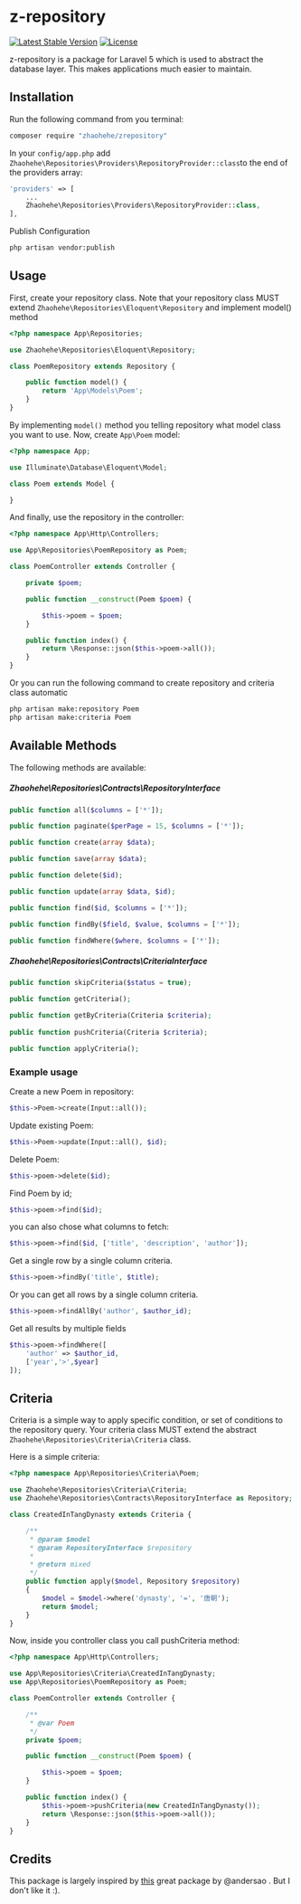 # z-repository

[![Latest Stable Version](https://poser.pugx.org/zhaohehe/zrepository/v/stable)](https://packagist.org/packages/zhaohehe/zrepository)
[![License](https://poser.pugx.org/zhaohehe/zrepository/license)](https://packagist.org/packages/zhaohehe/zrepository)

z-repository is a package for Laravel 5 which is used to abstract the database layer. This makes applications much easier to maintain.

## Installation

Run the following command from you terminal:


 ```bash
 composer require "zhaohehe/zrepository"
 ```

In your ```config/app.php``` add  ```Zhaohehe\Repositories\Providers\RepositoryProvider::class```to the end of the providers array:

```php
'providers' => [
    ...
    Zhaohehe\Repositories\Providers\RepositoryProvider::class,
],
```

Publish Configuration
```bash
php artisan vendor:publish
```


## Usage

First, create your repository class. Note that your repository class MUST extend ```Zhaohehe\Repositories\Eloquent\Repository``` and implement model() method

```php
<?php namespace App\Repositories;

use Zhaohehe\Repositories\Eloquent\Repository;

class PoemRepository extends Repository {

    public function model() {
        return 'App\Models\Poem';
    }
}
```

By implementing ```model()``` method you telling repository what model class you want to use. Now, create ```App\Poem``` model:

```php
<?php namespace App;

use Illuminate\Database\Eloquent\Model;

class Poem extends Model {

}
```

And finally, use the repository in the controller:

```php
<?php namespace App\Http\Controllers;

use App\Repositories\PoemRepository as Poem;

class PoemController extends Controller {

    private $poem;

    public function __construct(Poem $poem) {

        $this->poem = $poem;
    }

    public function index() {
        return \Response::json($this->poem->all());
    }
}
```
Or you can run the following command to create repository and criteria class automatic
```bash
php artisan make:repository Poem 
php artisan make:criteria Poem
```

## Available Methods

The following methods are available:

##### Zhaohehe\Repositories\Contracts\RepositoryInterface

```php
public function all($columns = ['*']);

public function paginate($perPage = 15, $columns = ['*']);

public function create(array $data);

public function save(array $data);

public function delete($id);

public function update(array $data, $id);

public function find($id, $columns = ['*']);

public function findBy($field, $value, $columns = ['*']);

public function findWhere($where, $columns = ['*']);
```

##### Zhaohehe\Repositories\Contracts\CriteriaInterface

```php
public function skipCriteria($status = true);

public function getCriteria();

public function getByCriteria(Criteria $criteria);
    
public function pushCriteria(Criteria $criteria);

public function applyCriteria();
```

### Example usage


Create a new Poem in repository:

```php
$this->Poem->create(Input::all());
```

Update existing Poem:

```php
$this->Poem->update(Input::all(), $id);
```

Delete Poem:

```php
$this->poem->delete($id);
```

Find Poem by id;

```php
$this->poem->find($id);
```

you can also chose what columns to fetch:

```php
$this->poem->find($id, ['title', 'description', 'author']);
```

Get a single row by a single column criteria.

```php
$this->poem->findBy('title', $title);
```

Or you can get all rows by a single column criteria.
```php
$this->poem->findAllBy('author', $author_id);
```

Get all results by multiple fields

```php
$this->poem->findWhere([
    'author' => $author_id,
    ['year','>',$year]
]);
```

## Criteria

Criteria is a simple way to apply specific condition, or set of conditions to the repository query. Your criteria class MUST extend the abstract ```Zhaohehe\Repositories\Criteria\Criteria``` class.

Here is a simple criteria:

```php
<?php namespace App\Repositories\Criteria\Poem;

use Zhaohehe\Repositories\Criteria\Criteria;
use Zhaohehe\Repositories\Contracts\RepositoryInterface as Repository;

class CreatedInTangDynasty extends Criteria {

    /**
     * @param $model
     * @param RepositoryInterface $repository
     * 
     * @return mixed
     */
    public function apply($model, Repository $repository)
    {
        $model = $model->where('dynasty', '=', '唐朝');
        return $model;
    }
}
```

Now, inside you controller class you call pushCriteria method:

```php
<?php namespace App\Http\Controllers;

use App\Repositories\Criteria\CreatedInTangDynasty;
use App\Repositories\PoemRepository as Poem;

class PoemController extends Controller {

    /**
     * @var Poem
     */
    private $poem;

    public function __construct(Poem $poem) {

        $this->poem = $poem;
    }

    public function index() {
        $this->poem->pushCriteria(new CreatedInTangDynasty());
        return \Response::json($this->poem->all());
    }
}
```


## Credits

This package is largely inspired by [this](https://github.com/prettus/l5-repository) great package by @andersao . But I don't like it :).